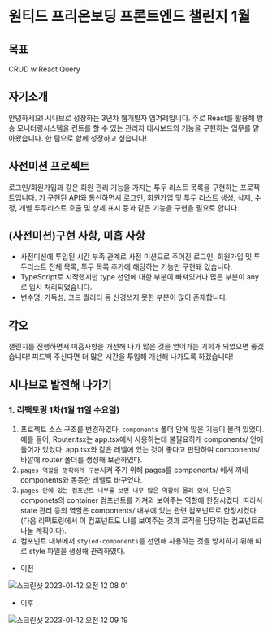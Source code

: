 # 원티드 프리온보딩 프론트엔드 챌린지 1월
## 목표
CRUD w React Query

## 자기소개
안녕하세요!
시나브로 성장하는 3년차 웹개발자 염겨레입니다.
주로 React를 활용해 방송 모니터링시스템을 컨트롤 할 수 있는
관리자 대시보드의 기능을 구현하는 업무를 맡아왔습니다.
한 팀으로 함께 성장하고 싶습니다!

## 사전미션 프로젝트
로그인/회원가입과 같은 회원 관리 기능을 가지는 투두 리스트 목록을 구현하는 프로젝트입니다. 
기 구현된 API와 통신하면서 로그인, 회원가입 및 투두 리스트 생성, 삭제, 수정, 개별 투두리스트 호출 및 상세 표시 등과 같은 기능을 구현을 필요로 합니다.

## (사전미션)구현 사항, 미흡 사항
- 사전미션에 투입된 시간 부족 관계로 사전 미션으로 주어진 로그인, 회원가입 및 투두리스트 전체 목록, 투두 목록 추가에 해당하는 기능만 구현돼 있습니다.
- TypeScript로 시작했지만 type 선언에 대한 부분이 빠져있거나 많은 부분이 any로 임시 처리되었습니다.
- 변수명, 가독성, 코드 퀄리티 등 신경쓰지 못한 부분이 많이 존재합니다.

## 각오
챌린지를 진행하면서 미흡사항을 개선해 나가 많은 것을 얻어가는 기회가 되었으면 좋겠습니다! 피드백 주신다면 더 많은 시간을 투입해 개선해 나가도록 하겠습니다!

## 시나브로 발전해 나가기
### 1. 리팩토링 1차(1월 11일 수요일)
1. 프로젝트 소스 구조를 변경하였다. `components` 폴더 안에 많은 기능이 몰려 있었다. 예를 들어, Router.tsx는 app.tsx에서 사용하는데 불필요하게 components/ 안에 들어가 있었다. app.tsx와 같은 레벨에 있는 것이 좋다고 판단하여 components/ 바깥에 router 폴더를 생성해 보관하였다.
2. `pages 역할을 명확하게 구분`시켜 주기 위해 pages를 components/ 에서 꺼내 components와 동등한 레벨로 바꾸었다.
3. `pages 안에 있는 컴포넌트 내부를 보면 너무 많은 역할이 몰려 있어`, 단순히 componets의 container 컴포넌트를 가져와 보여주는 역할에 한정시켰다. 따라서 state 관리 등의 역할은 components/ 내부에 있는 관련 컴포넌트로 한정시켰다(다음 리팩토링에서 이 컴포넌트도 UI를 보여주는 것과 로직을 담당하는 컴포넌트로 나눌 계획이다).
4. 컴포넌트 내부에서 `styled-components`를 선언해 사용하는 것을 방지하기 위해 따로 style 파일을 생성해 관리하였다. 

- 이전

![스크린샷 2023-01-12 오전 12 08 01](https://user-images.githubusercontent.com/24940852/211842186-05917eb9-822a-45cd-9945-b40bae66c870.png)

- 이후

![스크린샷 2023-01-12 오전 12 09 19](https://user-images.githubusercontent.com/24940852/211842224-2ef9af84-ceb1-4cf6-90e8-bba07ba6bad9.png)
